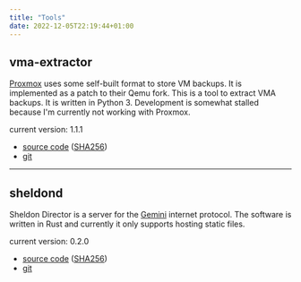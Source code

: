 ```yaml
---
title: "Tools"
date: 2022-12-05T22:19:44+01:00
---
```


## vma-extractor

[Proxmox](https://www.proxmox.com/de/) uses some self-built format to store VM
backups. It is implemented as a patch to their Qemu fork. This is a tool to
extract VMA backups. It is written in Python 3. Development is somewhat stalled
because I'm currently not working with Proxmox.

current version: 1.1.1

* [source code](https://files.janw.name/vma-extractor/vma-extractor-1.1.1.tar.gz)
  ([SHA256](https://files.janw.name/vma-extractor/vma-extractor-1.1.1.tar.gz.sha256))
* [git](https://git.janw.name/vma-extractor.git/)

---

## sheldond

Sheldon Director is a server for the
[Gemini](https://gemini.circumlunar.space/) internet protocol.
The software is written in Rust and currently it only supports hosting static
files.

current version: 0.2.0

* [source code](https://files.janw.name/sheldond/sheldond-0.2.0.tar.gz)
  ([SHA256](https://files.janw.name/sheldond/sheldond-0.2.0.tar.gz.sha256))
* [git](https://git.janw.name/sheldond.git/)

